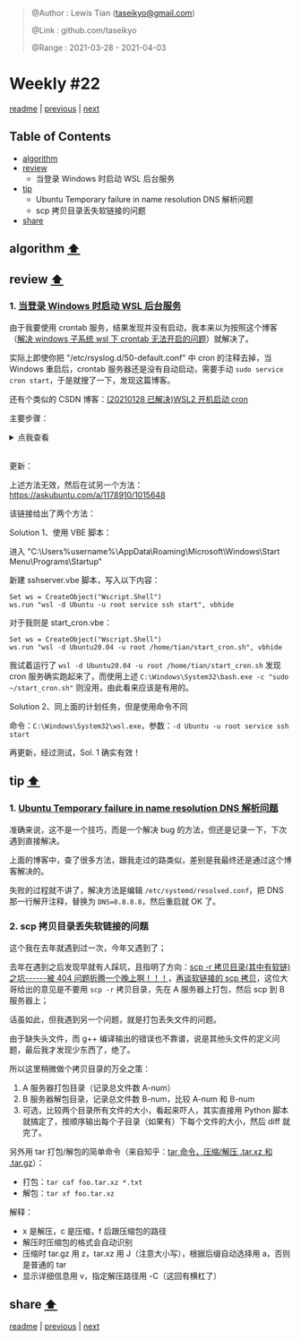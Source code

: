 > @Author  : Lewis Tian (taseikyo@gmail.com)
>
> @Link    : github.com/taseikyo
>
> @Range   : 2021-03-28 - 2021-04-03

# Weekly #22

[readme](../README.md) | [previous](202103W4.md) | [next](202104W1.md)

## Table of Contents

- [algorithm](#algorithm-)
- [review](#review-)
	- 当登录 Windows 时启动 WSL 后台服务
- [tip](#tip-)
	- Ubuntu Temporary failure in name resolution DNS 解析问题
	- scp 拷贝目录丢失软链接的问题
- [share](#share-)

## algorithm [⬆](#weekly-22)

## review [⬆](#weekly-22)

### 1. [当登录 Windows 时启动 WSL 后台服务](https://dev.to/ironfroggy/wsl-tips-starting-linux-background-services-on-windows-login-3o98)

由于我要使用 crontab 服务，结果发现并没有启动，我本来以为按照这个博客（[解决 windows 子系统 wsl 下 crontab 无法开启的问题](https://blog.csdn.net/viva_la_free/article/details/109967308)）就解决了。

实际上即使你把 "/etc/rsyslog.d/50-default.conf" 中 cron 的注释去掉，当 Windows 重启后，crontab 服务器还是没有自动启动，需要手动 `sudo service cron start`，于是就搜了一下，发现这篇博客。

还有个类似的 CSDN 博客：[(20210128 已解决)WSL2 开机启动 cron](https://blog.csdn.net/The_Time_Runner/article/details/113405793)

主要步骤：

<details>
  <summary>点我查看</summary>

1、将启动命令写入一个脚本

```Bash
echo "service cron start" >> ~/start_cron.sh
chmod +x ~/start_cron.sh
```

2、启用无密码 sudo

```Markdown
# Open visudo to edit your sudo config
sudo visudo
# add this line to enable sudo run only this script, replace userid with your own
tian ALL=(root) NOPASSWD: /home/tian/start_cron.sh
```

（小插曲，由于默认编辑器是 nano，我退出后直接 vim 编辑 /etc/sudoers 导致文件损害，然后重装了 Ubuntu 20.04，果然是不作死就不会死，明明 sudoers 文件开头注释写着 "# This file MUST be edited with the 'visudo' command as root."）

3、新建定时任务

任务计划程序库 --> 创建任务

常规：start_cron

触发器：新建 --> 登录时 --> 确定

操作：新建 --> 启动程序 --> 程序或脚本（C:\Windows\System32\bash.exe）>>参加参数（`-c "sudo ~/start_cron.sh"`）

（当我在写这些的时候还没尝试过，仅仅按照步骤做了，后面再更新）

</details><br />

更新：

上述方法无效，然后在试另一个方法：https://askubuntu.com/a/1178910/1015648

该链接给出了两个方法：

Solution 1、使用 VBE 脚本：

进入 "C:\Users\%username%\AppData\Roaming\Microsoft\Windows\Start Menu\Programs\Startup"

新建 sshserver.vbe 脚本，写入以下内容：

```VBE
Set ws = CreateObject("Wscript.Shell") 
ws.run "wsl -d Ubuntu -u root service ssh start", vbhide
```

对于我则是 start_cron.vbe：

```VBE
Set ws = CreateObject("Wscript.Shell") 
ws.run "wsl -d Ubuntu20.04 -u root /home/tian/start_cron.sh", vbhide
```

我试着运行了 `wsl -d Ubuntu20.04 -u root /home/tian/start_cron.sh` 发现 cron 服务确实跑起来了，而使用上述 `C:\Windows\System32\bash.exe -c "sudo ~/start_cron.sh"` 则没用，由此看来应该是有用的。

Solution 2、同上面的计划任务，但是使用命令不同

命令：`C:\Windows\System32\wsl.exe`，参数：`-d Ubuntu -u root service ssh start`

再更新，经过测试，Sol. 1 确实有效！

## tip [⬆](#weekly-22)

### 1. [Ubuntu Temporary failure in name resolution DNS 解析问题](https://blog.csdn.net/weixin_43354181/article/details/105352203)

准确来说，这不是一个技巧，而是一个解决 bug 的方法，但还是记录一下，下次遇到直接解决。

上面的博客中，查了很多方法，跟我走过的路类似，差别是我最终还是通过这个博客解决的。

失败的过程就不讲了，解决方法是编辑 `/etc/systemd/resolved.conf`，把 DNS 那一行解开注释，替换为 `DNS=8.8.8.8`，然后重启就 OK 了。

### 2. scp 拷贝目录丢失软链接的问题

这个我在去年就遇到过一次，今年又遇到了；

去年在遇到之后发现早就有人踩坑，且指明了方向：[scp -r 拷贝目录(其中有软链)之坑------被 404 问题折腾一个晚上啊！！！](https://blog.csdn.net/stpeace/article/details/53136909)，[再谈软链接的 scp 拷贝](https://blog.csdn.net/stpeace/article/details/71249332)，这位大哥给出的意见是不要用 `scp -r` 拷贝目录，先在 A 服务器上打包，然后 scp 到 B 服务器上；

话虽如此，但我遇到另一个问题，就是打包丢失文件的问题。

由于缺失头文件，而 g++ 编译输出的错误也不靠谱，说是其他头文件的定义问题，最后我才发现少东西了，绝了。

所以这里稍微做个拷贝目录的万全之策：

1. A 服务器打包目录（记录总文件数 A-num）
1. B 服务器解包目录，记录总文件数 B-num，比较 A-num 和 B-num
1. 可选，比较两个目录所有文件的大小，看起来吓人，其实直接用 Python 脚本就搞定了，按顺序输出每个子目录（如果有）下每个文件的大小，然后 diff 就完了。

另外用 tar 打包/解包的简单命令（来自知乎：[tar 命令，压缩/解压 .tar.xz 和 .tar.gz](https://zhuanlan.zhihu.com/p/80780297)）：

- 打包：`tar caf foo.tar.xz *.txt`
- 解包：`tar xf foo.tar.xz`

解释：

- x 是解压，c 是压缩，f 后跟压缩包的路径
- 解压时压缩包的格式会自动识别
- 压缩时 tar.gz 用 z，tar.xz 用 J（注意大小写），根据后缀自动选择用 a，否则是普通的 tar
- 显示详细信息用 v，指定解压路径用 -C（这回有横杠了）

## share [⬆](#weekly-22)

[readme](../README.md) | [previous](202103W4.md) | [next](202104W1.md)
